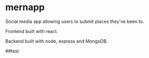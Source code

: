 # mernapp

Social media app allowing users to submit places they've been to.

Frontend built with react.

Backend built with node, express and MongoDB.


##test